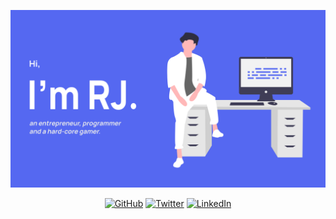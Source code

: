 ![](./img/banner.png)






<p align="center">
	<a href="https://github.com/ranajahanzaib"><img src="https://img.shields.io/github/followers/ranajahanzaib.svg?label=GitHub&style=social" alt="GitHub"></a>
	<a href="https://twitter.com/ranajahanzaib_"><img src="https://img.shields.io/twitter/follow/ranajahanzaib_?label=Twitter&style=social" alt="Twitter"></a>
	<a href="https://www.linkedin.com/in/ranajahanzaib"><img src="https://img.shields.io/badge/LinkedIn--_.svg?style=social&logo=linkedin" alt="LinkedIn"></a>
</p>


